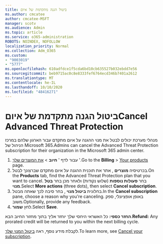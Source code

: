 ```yaml
---
title: ביטול הגנה מתקדמת של איום
ms.author: cmcatee
author: cmcatee-MSFT
manager: scotv
ms.audience: Admin
ms.topic: article
ms.service: o365-administration
ROBOTS: NOINDEX, NOFOLLOW
localization_priority: Normal
ms.collection: Adm_O365
ms.custom:
- "9003019"
- "5777"
ms.openlocfilehash: 610adfdce1f5cda6bd10cb635527b032ebdd7e56
ms.sourcegitcommit: beb9715ac0c8e8333fef6764ecd346b7401a2612
ms.translationtype: MT
ms.contentlocale: he-IL
ms.lasthandoff: 10/10/2020
ms.locfileid: "48416271"
---
```

# <a name="cancel-advanced-threat-protection"></a><span data-ttu-id="3a3aa-102">ביטול הגנה מתקדמת של איום</span><span class="sxs-lookup"><span data-stu-id="3a3aa-102">Cancel Advanced Threat Protection</span></span>

<span data-ttu-id="3a3aa-103">מנהלי מערכת יכולים לבטל את מנוי ההגנה על איום מתקדם עבור הארגון שלהם במרכז הניהול של Microsoft 365.</span><span class="sxs-lookup"><span data-stu-id="3a3aa-103">Admins can cancel the Advanced Threat Protection subscription for their organization in the Microsoft 365 admin center.</span></span>

1. <span data-ttu-id="3a3aa-104">עבור לדף ' **חיוב**  >  [את המוצרים שלך](https://go.microsoft.com/fwlink/p/?linkid=842054) '.</span><span class="sxs-lookup"><span data-stu-id="3a3aa-104">Go to the  **Billing** > [Your products](https://go.microsoft.com/fwlink/p/?linkid=842054) page.</span></span>
2. <span data-ttu-id="3a3aa-105">בכרטיסיה **מוצרים** , אתר את תוכנית ההגנה על איום מתקדם שברצונך לבטל.</span><span class="sxs-lookup"><span data-stu-id="3a3aa-105">On the **Products** tab, find the Advanced Threat Protection plan that you want to cancel.</span></span> <span data-ttu-id="3a3aa-106">בחר **פעולות נוספות** (שלוש נקודות) ולאחר מכן בחר **בטל מנוי**.</span><span class="sxs-lookup"><span data-stu-id="3a3aa-106">Select **More actions** (three dots), then select **Cancel subscription**.</span></span>
3. <span data-ttu-id="3a3aa-107">בחלונית **ביטול מנוי** , בחר סיבה לכך שאתה מבטל.</span><span class="sxs-lookup"><span data-stu-id="3a3aa-107">In the **Cancel subscription** pane, choose a reason why you're canceling.</span></span> <span data-ttu-id="3a3aa-108">באופן אופציונלי, ספק משוב.</span><span class="sxs-lookup"><span data-stu-id="3a3aa-108">Optionally, provide any feedback.</span></span>
4. <span data-ttu-id="3a3aa-109">לחץ **שמור**.</span><span class="sxs-lookup"><span data-stu-id="3a3aa-109">Select **Save**.</span></span>

<span data-ttu-id="3a3aa-110">**החזר כספי:** כל האשראי היחסי שלך יוחזר אליך בתוך מחזור החיוב הבא.</span><span class="sxs-lookup"><span data-stu-id="3a3aa-110">**Refund:** Any prorated credit will be returned to you within the next billing cycle.</span></span>

<span data-ttu-id="3a3aa-111">לקבלת מידע נוסף, ראה [ביטול המנוי שלך](https://docs.microsoft.com/microsoft-365/commerce/subscriptions/cancel-your-subscription).</span><span class="sxs-lookup"><span data-stu-id="3a3aa-111">To learn more, see [Cancel your subscription](https://docs.microsoft.com/microsoft-365/commerce/subscriptions/cancel-your-subscription).</span></span>